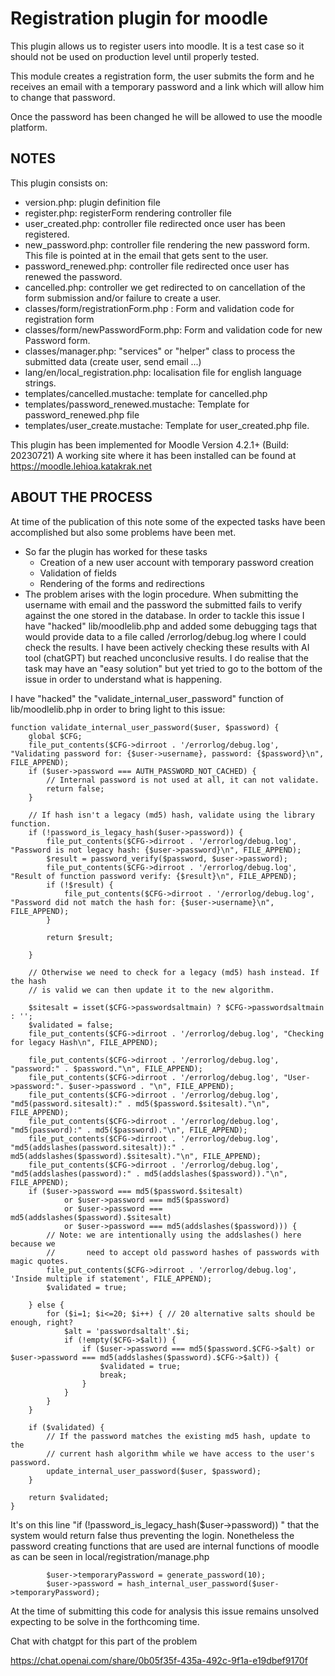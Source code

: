 # Registration plugin for moodle

This plugin allows us to register users into moodle. It is a test case so it should not be used on production level until properly tested.

This module creates a registration form, the user submits the form and he receives an email with a temporary password and a link which will allow him to change that password. 

Once the password has been changed he will be allowed to use the moodle platform.

## NOTES

This plugin consists on:
- version.php: plugin definition file
- register.php: registerForm rendering controller file
- user_created.php: controller file redirected once user has been registered.
- new_password.php: controller file rendering the new password form. This file is pointed at in the email that gets sent to the user.
- password_renewed.php: controller file redirected once user has renewed the password.
- cancelled.php: controller we get redirected to on cancellation of the form submission and/or failure to create a user.
- classes/form/registrationForm.php : Form and validation code for registration form
- classes/form/newPasswordForm.php: Form and validation code for new Password form.
- classes/manager.php: "services" or "helper" class to process the submitted data (create user, send email ...)
-  lang/en/local_registration.php: localisation file for english language strings.
- templates/cancelled.mustache: template for cancelled.php
- templates/password_renewed.mustache: Template for password_renewed.php file
- templates/user_create.mustache: Template for user_created.php file.

This plugin has been implemented for Moodle Version 4.2.1+ (Build: 20230721)
A working site where it has been installed can be found at https://moodle.lehioa.katakrak.net

## ABOUT THE PROCESS

At time of the publication of this note some of the expected tasks have been accomplished but also some problems have been met.
- So far the plugin has worked for these tasks
    - Creation of a new user account with temporary password creation
    - Validation of fields
    - Rendering of the forms and redirections
- The problem arises with the login procedure. When submitting the username with email and the password the submitted fails to verify against the one stored in the database. In order to tackle this issue I have "hacked" lib/moodlelib.php and added some debugging tags that would provide data to a file called /errorlog/debug.log where I could check the results. I have been actively checking these results with AI tool (chatGPT) but reached unconclusive results. I do realise that the task may have an "easy solution" but yet tried to go to the bottom of the issue in order to understand what is happening. 

I have "hacked" the "validate_internal_user_password" function of lib/moodlelib.php in order to bring light to this issue:

```
function validate_internal_user_password($user, $password) {
    global $CFG;
    file_put_contents($CFG->dirroot . '/errorlog/debug.log', "Validating password for: {$user->username}, password: {$password}\n", FILE_APPEND);
    if ($user->password === AUTH_PASSWORD_NOT_CACHED) {
        // Internal password is not used at all, it can not validate.
        return false;
    }

    // If hash isn't a legacy (md5) hash, validate using the library function.
    if (!password_is_legacy_hash($user->password)) {
        file_put_contents($CFG->dirroot . '/errorlog/debug.log', "Password is not legacy hash: {$user->password}\n", FILE_APPEND);
        $result = password_verify($password, $user->password);
        file_put_contents($CFG->dirroot . '/errorlog/debug.log', "Result of function password verify: {$result}\n", FILE_APPEND);
        if (!$result) {
            file_put_contents($CFG->dirroot . '/errorlog/debug.log', "Password did not match the hash for: {$user->username}\n", FILE_APPEND);
        }

        return $result;
        
    }

    // Otherwise we need to check for a legacy (md5) hash instead. If the hash
    // is valid we can then update it to the new algorithm.

    $sitesalt = isset($CFG->passwordsaltmain) ? $CFG->passwordsaltmain : '';
    $validated = false;
    file_put_contents($CFG->dirroot . '/errorlog/debug.log', "Checking for legacy Hash\n", FILE_APPEND);
    
    file_put_contents($CFG->dirroot . '/errorlog/debug.log', "password:" . $password."\n", FILE_APPEND);
    file_put_contents($CFG->dirroot . '/errorlog/debug.log', "User->password:". $user->password . "\n", FILE_APPEND);
    file_put_contents($CFG->dirroot . '/errorlog/debug.log', "md5(password.sitesalt):" . md5($password.$sitesalt)."\n", FILE_APPEND);
    file_put_contents($CFG->dirroot . '/errorlog/debug.log', "md5(password):" . md5($password)."\n", FILE_APPEND);
    file_put_contents($CFG->dirroot . '/errorlog/debug.log', "md5(addslashes(password.sitesalt)):" . md5(addslashes($password).$sitesalt)."\n", FILE_APPEND);
    file_put_contents($CFG->dirroot . '/errorlog/debug.log', "md5(addslashes(password):" . md5(addslashes($password))."\n", FILE_APPEND);
    if ($user->password === md5($password.$sitesalt)
            or $user->password === md5($password)
            or $user->password === md5(addslashes($password).$sitesalt)
            or $user->password === md5(addslashes($password))) {
        // Note: we are intentionally using the addslashes() here because we
        //       need to accept old password hashes of passwords with magic quotes.
        file_put_contents($CFG->dirroot . '/errorlog/debug.log', 'Inside multiple if statement', FILE_APPEND);
        $validated = true;

    } else {
        for ($i=1; $i<=20; $i++) { // 20 alternative salts should be enough, right?
            $alt = 'passwordsaltalt'.$i;
            if (!empty($CFG->$alt)) {
                if ($user->password === md5($password.$CFG->$alt) or $user->password === md5(addslashes($password).$CFG->$alt)) {
                    $validated = true;
                    break;
                }
            }
        }
    }

    if ($validated) {
        // If the password matches the existing md5 hash, update to the
        // current hash algorithm while we have access to the user's password.
        update_internal_user_password($user, $password);
    }

    return $validated;
}
```

It's on this line "if (!password_is_legacy_hash($user->password)) " that the system would return false thus preventing the login. Nonetheless the password creating functions that are used are internal functions of moodle as can be seen in local/registration/manage.php 

```
        $user->temporaryPassword = generate_password(10);
        $user->password = hash_internal_user_password($user->temporaryPassword);
```

At the time of submitting this code for analysis this issue remains unsolved expecting to be solve in the forthcoming time.

Chat with chatgpt for this part of the problem 

https://chat.openai.com/share/0b05f35f-435a-492c-9f1a-e19dbef9170f